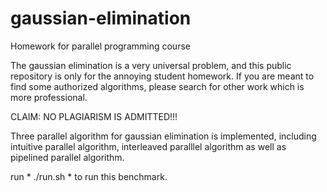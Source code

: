 # gaussian-elimination
Homework for parallel programming course

The gaussian elimination is a very universal problem, and this public repository is only for the annoying student homework. If you are meant to find some authorized algorithms, please search for other work which is more professional. 

CLAIM: NO PLAGIARISM IS ADMITTED!!!

Three parallel algorithm for gaussian elimination is implemented, including intuitive parallel algorithm, interleaved paralllel algorithm as well as pipelined parallel algorithm. 

run * ./run.sh * to run this benchmark. 